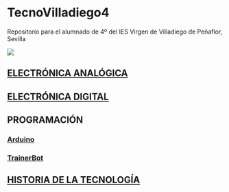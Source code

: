 # TecnoVilladiego4
Repositorio para el alumnado de 4º del IES Virgen de Villadiego de Peñaflor, Sevilla

![](imágenes/logo_fondo_transparente200x300.png)


## [ELECTRÓNICA ANALÓGICA](ElecAnalógica/ea.md)

## [ELECTRÓNICA DIGITAL](ElecDigital/ed.md)


## PROGRAMACIÓN
### [Arduino](Arduino/arduino.md)
### [TrainerBot](TrainerBot/tb.md)

## [HISTORIA DE LA TECNOLOGÍA](TecSociedad/TecSoc.md)
